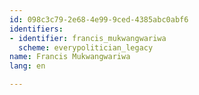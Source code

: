 ```yaml
---
id: 098c3c79-2e68-4e99-9ced-4385abc0abf6
identifiers:
- identifier: francis_mukwangwariwa
  scheme: everypolitician_legacy
name: Francis Mukwangwariwa
lang: en

---
```

